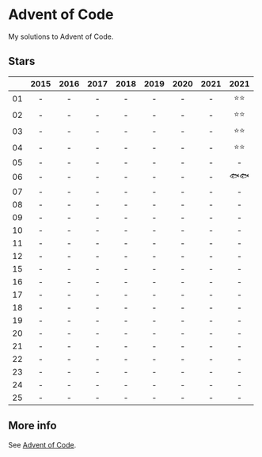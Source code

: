 ﻿# Advent of Code

My solutions to Advent of Code.

## Stars 

|      | 2015 | 2016 | 2017 | 2018 | 2019 | 2020 | 2021 | 2021 |
|:----:|:----:|:----:|:----:|:----:|:----:|:----:|:----:|:----:|
| 01   |   -  |   -  |   -  |   -  |   -  |   -  |   -  |⭐⭐|
| 02   |   -  |   -  |   -  |   -  |   -  |   -  |   -  |⭐⭐|
| 03   |   -  |   -  |   -  |   -  |   -  |   -  |   -  |⭐⭐|
| 04   |   -  |   -  |   -  |   -  |   -  |   -  |   -  |⭐⭐|
| 05   |   -  |   -  |   -  |   -  |   -  |   -  |   -  |   -  |
| 06   |   -  |   -  |   -  |   -  |   -  |   -  |   -  |🐟🐟|
| 07   |   -  |   -  |   -  |   -  |   -  |   -  |   -  |   -  |
| 08   |   -  |   -  |   -  |   -  |   -  |   -  |   -  |   -  |
| 09   |   -  |   -  |   -  |   -  |   -  |   -  |   -  |   -  |
| 10   |   -  |   -  |   -  |   -  |   -  |   -  |   -  |   -  |
| 11   |   -  |   -  |   -  |   -  |   -  |   -  |   -  |   -  |
| 12   |   -  |   -  |   -  |   -  |   -  |   -  |   -  |   -  |
| 15   |   -  |   -  |   -  |   -  |   -  |   -  |   -  |   -  |
| 16   |   -  |   -  |   -  |   -  |   -  |   -  |   -  |   -  |
| 17   |   -  |   -  |   -  |   -  |   -  |   -  |   -  |   -  |
| 18   |   -  |   -  |   -  |   -  |   -  |   -  |   -  |   -  |
| 19   |   -  |   -  |   -  |   -  |   -  |   -  |   -  |   -  |
| 20   |   -  |   -  |   -  |   -  |   -  |   -  |   -  |   -  |
| 21   |   -  |   -  |   -  |   -  |   -  |   -  |   -  |   -  |
| 22   |   -  |   -  |   -  |   -  |   -  |   -  |   -  |   -  |
| 23   |   -  |   -  |   -  |   -  |   -  |   -  |   -  |   -  |
| 24   |   -  |   -  |   -  |   -  |   -  |   -  |   -  |   -  |
| 25   |   -  |   -  |   -  |   -  |   -  |   -  |   -  |   -  |

## More info 
See [Advent of Code](https://adventofcode.com).
